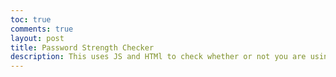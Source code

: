 ```yaml
---
toc: true
comments: true
layout: post
title: Password Strength Checker
description: This uses JS and HTMl to check whether or not you are using a strong password.
---
```


<html>
<head>
    <style>
        .strength-bar {
            width: 100px;
            height: 20px;
            margin-top: 5px;
            transition: width 0.3s;
        }
        .very-weak { background-color: red; }
        .weak { background-color: orange; }
        .moderate { background-color: yellow; }
        .strong { background-color: green; }
    </style>
    <script>
        function vardyPassStrength(password) {
            const strengthBar = document.getElementById("strength-bar");
            const strengthIndicator = document.getElementById("strength-indicator");
            const suggestions = document.getElementById("suggestions");

            const hasUpperCase = /[A-Z]/.test(password);
            const hasLowerCase = /[a-z]/.test(password);
            const hasNumbers = /\d/.test(password);
            const hasSpecialChars = /[!@#$%^&*()_+{}\[\]:;<>,.?~\\/-]/.test(password);
            const isLongEnough = password.length >= 8;

            let strength = 0;

            if (hasUpperCase) strength++;
            if (hasLowerCase) strength++;
            if (hasNumbers) strength++;
            if (hasSpecialChars) strength++;
            if (isLongEnough) strength++;

            strengthBar.className = "strength-bar";
            suggestions.textContent = ""; // Clear previous suggestions
            
            if (strength === 0) {
                strengthBar.style.width = "25%";
                strengthBar.classList.add("very-weak");
                suggestions.textContent = "Add uppercase letters, lowercase letters, numbers, and special characters.";
            } else if (strength <= 2) {
                strengthBar.style.width = "50%";
                strengthBar.classList.add("weak");
                if (!hasUpperCase) suggestions.textContent += "Add uppercase letters. ";
                if (!hasLowerCase) suggestions.textContent += "Add lowercase letters. ";
                if (!hasNumbers) suggestions.textContent += "Add numbers. ";
                if (!hasSpecialChars) suggestions.textContent += "Add special characters.";
            } else if (strength <= 4) {
                strengthBar.style.width = "75%";
                strengthBar.classList.add("moderate");
                if (!hasNumbers) suggestions.textContent += "Add numbers. ";
                if (!hasSpecialChars) suggestions.textContent += "Add special characters.";
            } else {
                strengthBar.style.width = "100%";
                strengthBar.classList.add("strong");
            }

            strengthIndicator.textContent = suggestions.textContent ? "Suggestions: " + suggestions.textContent : "";
        }

        function JSPasswordInput() {
            const password = document.getElementById("password").value;
            vardyPassStrength(password);
        }
    </script>
</head>
<body>
    <label for="password">Enter your password:</label>
    <input type="text" id="password" placeholder="Enter your password" oninput="JSPasswordInput()">
    <div id="strength-indicator"></div>
    <div id="strength-bar"></div>
    <div id="suggestions"></div>
</body>
</html>
